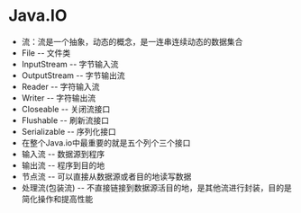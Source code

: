 # Java.IO
- 流：流是一个抽象，动态的概念，是一连串连续动态的数据集合
- File -- 文件类
- InputStream 	-- 字节输入流
- OutputStream 	-- 字节输出流
- Reader		-- 字符输入流
- Writer		-- 字符输出流
- Closeable		-- 关闭流接口
- Flushable		-- 刷新流接口
- Serializable	-- 序列化接口
- 在整个Java.io中最重要的就是五个列个三个接口
- 输入流 -- 数据源到程序
- 输出流 -- 程序到目的地
- 节点流 -- 可以直接从数据源或者目的地读写数据
- 处理流(包装流) -- 不直接链接到数据源活目的地，是其他流进行封装，目的是简化操作和提高性能